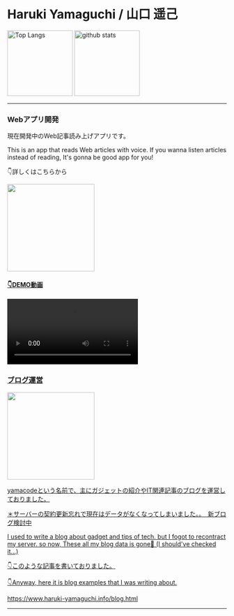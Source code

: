<h1>Haruki Yamaguchi / 山口 遥己</h1>

<p align="left"> 
  <img alt="Top Langs" height="150px" src="https://github-readme-stats.vercel.app/api/top-langs/?username=8maguchi8ruki&layout=compact&show_icons=true&theme=onedark" />
  <img alt="github stats" height="150px" src="https://github-readme-stats.vercel.app/api?username=8maguchi8ruki&theme=onedark&show_icons=ture" />
</p>

<hr> 

<h3>Webアプリ開発</h3>
<p>現在開発中のWeb記事読み上げアプリです。</p>
<p>This is an app that reads Web articles with voice. If you wanna listen articles instead of reading, It's gonna be good app for you!</p>

<p>👇詳しくはこちらから</p>

<a href="https://github.com/8maguchi8ruki/FeedListener">
<img src="https://www.feed-listener.com/static/img/title.png" style="width:200px;　border:2px solid #ccc;">
 
 <h4>👇DEMO動画</h4>
<video src="https://user-images.githubusercontent.com/77283970/231119765-396133cf-a862-40cc-a01f-cdc6210db31f.mp4"></video>
</div>
  
                                                                                                        
<h3>ブログ運営</h3>   
<img src="https://www.feed-listener.com/static/img/yamacode.png" style="width:200px;">                                                                                                        
<p>yamacodeという名前で、主にガジェットの紹介やIT関連記事のブログを運営しておりました。</p>
<p>＊サーバーの契約更新忘れで現在はデータがなくなってしまいました。。　新ブログ検討中</p>

<p>I used to write a blog about gadget and tips of tech. but I fogot to recontract my  
server. so now, These all my blog data is gone🥲  (I should've checked it…)</p>

                                                                                      
<p>👇このような記事を書いておりました。</p>
  
<p>👇Anyway, here it is blog examples that I was writing about.</p>

 https://www.haruki-yamaguchi.info/blog.html
 
<hr>


                                                                                      
                                                                                       
<!-- 
[![trophy](https://github-profile-trophy.vercel.app/?username=8maguchi8ruki&theme=onedark&column=7
)](https://github.com/ryo-ma/github-profile-trophy) -->






